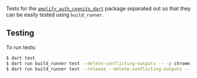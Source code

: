 Tests for the [`amplify_auth_cognito_dart`](../amplify_auth_cognito_dart) package separated out so that they can be easily tested using `build_runner`.

## Testing

To run tests:

```sh
$ dart test
$ dart run build_runner test --delete-conflicting-outputs -- -p chrome,firefox
$ dart run build_runner test --release --delete-conflicting-outputs -- -p chrome,firefox
```
